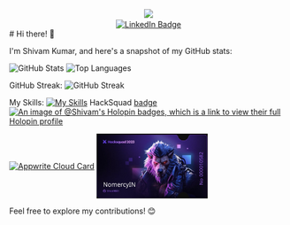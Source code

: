 <div id="header" align="center">
  <img src="https://media.giphy.com/media/SHjOSDkKZ18qOHA5B5/giphy.gif" width="100"/>

<div id="badges">
  <a href="https://www.linkedin.com/in/shivam-kumar-42a329242/">
    <img src="https://img.shields.io/badge/LinkedIn-blue?style=for-the-badge&logo=linkedin&logoColor=white" alt="LinkedIn Badge"/>
  </a>
 </div>
</div>
# Hi there! 👋

I'm Shivam Kumar, and here's a snapshot of my GitHub stats:

 ![GitHub Stats](https://github-readme-stats.vercel.app/api?username=Shiva9801&show_icons=true&hide_border=true&count_private=true&include_all_commits=true&langs_count=5)  ![Top Languages](https://github-readme-stats.vercel.app/api/top-langs/?username=Shiva9801&hide_border=true) 

GitHub Streak:
![GitHub Streak](http://github-readme-streak-stats.herokuapp.com?user=Shiva9801&theme=carbonfox&hide_border=true&date_format=j%2Fn%5B%2FY%5D&ring=5EEB0B&fire=3AEBE5)

My Skills:
[![My Skills](https://skillicons.dev/icons?i=js,html,css,aws,java,py,discord,eclipse,git,github,gitlab,linux,ps,pr)](https://skillicons.dev)
HackSquad
[badge](https://www.hacksquad.dev/ticket/Shiva9801/)
[![An image of @Shivam's Holopin badges, which is a link to view their full Holopin profile](https://holopin.me/shiva9801)](https://holopin.io/@shiva9801)
<div>
  <a align="center" href="https://cloud.appwrite.io/card/656b49169cdb3f0a714e"> <img align="center" width="35%" src="https://cloud.appwrite.io/v1/cards/cloud?userId=656b49169cdb3f0a714e" alt="Appwrite Cloud Card" /></a>
  
<img align="center" width="40%" src="https://raw.githubusercontent.com/Shiva9801/Shiva9801/main/hacksquad.png" alt="Octohub" />


</div>


Feel free to explore my contributions! 😊

